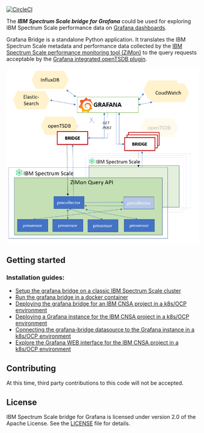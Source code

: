 
[![CircleCI](https://circleci.com/gh/IBM/ibm-spectrum-scale-bridge-for-grafana.svg?style=svg)](https://app.circleci.com/pipelines/github/IBM/ibm-spectrum-scale-bridge-for-grafana?branch=master)


The ***IBM Spectrum Scale bridge for Grafana*** could be used for exploring IBM Spectrum Scale performance data on [Grafana dashboards](https://grafana.com/grafana/).

Grafana Bridge is a standalone Python application. It translates the IBM Spectrum Scale metadata and performance data collected by the [IBM Spectrum Scale performance monitoring tool (ZiMon)](https://www.ibm.com/support/knowledgecenter/en/STXKQY_4.2.3/com.ibm.spectrum.scale.v4r23.doc/bl1adv_PMToverview.htm) to the query requests acceptable by the [Grafana integrated openTSDB plugin](https://grafana.com/docs/features/datasources/opentsdb/).


<p align="center">
  <img src="/docs/bridge_overview.PNG" />
</p>


## Getting started

### Installation guides:

* [Setup the grafana bridge on a classic IBM Spectrum Scale cluster](/docs/CLASSIC_SETUP.md)
* [Run the grafana bridge in a docker container](/docs/RUNNING_AS_DOCKER_CONTAINER.md)
* [Deploying the grafana bridge for an IBM CNSA project in a k8s/OCP environment](/docs/grafana_bridge_deployment_ocp.md)
* [Deploying a Grafana instance for the IBM CNSA project in a k8s/OCP environment](/docs/grafana_deployment_ocp.md)
* [Connecting the grafana-bridge datasource to the Grafana instance in a k8s/OCP environment](/docs/connect_bridge_to_grafana_ocp.md)
* [Explore the Grafana WEB interface for the IBM CNSA project in a k8s/OCP environment](/docs/explore_grafana_ocp.md)



## Contributing

At this time, third party contributions to this code will not be accepted.



## License

IBM Spectrum Scale bridge for Grafana is licensed under version 2.0 of the Apache License. See the [LICENSE](LICENSE.txt) file for details.
